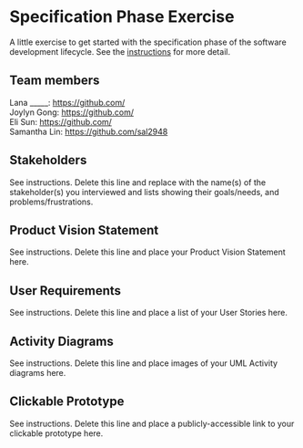 # Specification Phase Exercise

A little exercise to get started with the specification phase of the software development lifecycle. See the [instructions](instructions.md) for more detail.

## Team members

Lana _____: https://github.com/  
Joylyn Gong: https://github.com/  
Eli Sun: https://github.com/  
Samantha Lin: https://github.com/sal2948  


## Stakeholders

See instructions. Delete this line and replace with the name(s) of the stakeholder(s) you interviewed and lists showing their goals/needs, and problems/frustrations.

## Product Vision Statement

See instructions. Delete this line and place your Product Vision Statement here.

## User Requirements

See instructions. Delete this line and place a list of your User Stories here.

## Activity Diagrams

See instructions. Delete this line and place images of your UML Activity diagrams here.

## Clickable Prototype

See instructions. Delete this line and place a publicly-accessible link to your clickable prototype here.
